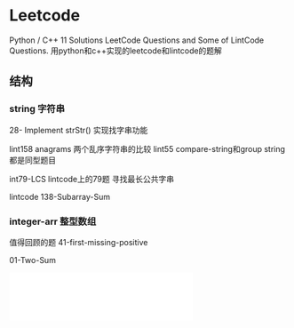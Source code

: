 # Leetcode
Python / C++ 11 Solutions LeetCode Questions  and Some of LintCode Questions.
用python和c++实现的leetcode和lintcode的题解
## 结构

### string 字符串
28- Implement strStr()  实现找字串功能

lint158 anagrams 两个乱序字符串的比较  lint55 compare-string和group string都是同型题目

int79-LCS  lintcode上的79题 寻找最长公共字串

lintcode 138-Subarray-Sum 
### integer-arr 整型数组
值得回顾的题 
41-first-missing-positive

 01-Two-Sum

<iframe frameborder="no" border="0" marginwidth="0" marginheight="0" width=330 height=86 src="//music.163.com/outchain/player?type=2&id=26418207&auto=1&height=66"></iframe>




